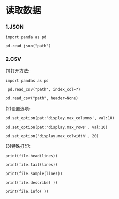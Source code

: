 # 读取数据

### 1.JSON

`import panda as pd`

`pd.read_json("path")`

### 2.CSV

(1)打开方法:

`import pandas as pd`

` pd.read_csv("path", index_col=?)`

`pd.read_csv("path", header=None)`

(2)设置选项:

`pd.set_option(pat:'display.max_columns', val:10)`

`pd.set_option(pat:'display.max_rows', val:10)`

`pd.set_option('display.max_colwidth', 20)`

(3)特殊打印:

`print(file.head(lines))`

`print(file.tail(lines))`

`print(file.sample(lines))`

`print(file.describe( ))`

`print(file.info( ))`
